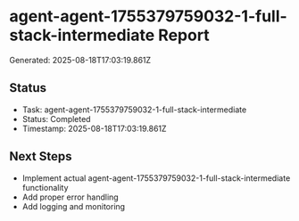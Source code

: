 # agent-agent-1755379759032-1-full-stack-intermediate Report

Generated: 2025-08-18T17:03:19.861Z

## Status
- Task: agent-agent-1755379759032-1-full-stack-intermediate
- Status: Completed
- Timestamp: 2025-08-18T17:03:19.861Z

## Next Steps
- Implement actual agent-agent-1755379759032-1-full-stack-intermediate functionality
- Add proper error handling
- Add logging and monitoring
